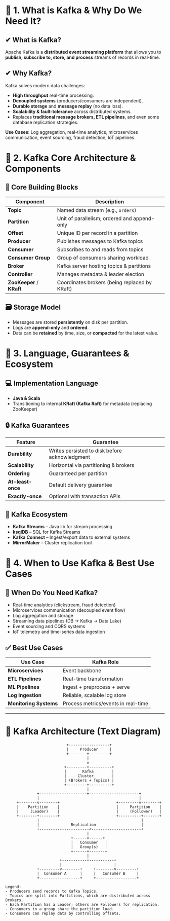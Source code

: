 # 🔷 1. **What is Kafka & Why Do We Need It?**

## ✔ What is Kafka?

Apache Kafka is a **distributed event streaming platform** that allows you to **publish, subscribe to, store, and process** streams of records in real-time.

## ✔ Why Kafka?

Kafka solves modern data challenges:

- **High throughput** real-time processing.
- **Decoupled systems** (producers/consumers are independent).
- **Durable storage** and **message replay** (no data loss).
- **Scalability & fault-tolerance** across distributed systems.
- Replaces **traditional message brokers, ETL pipelines**, and even some database replication strategies.

**Use Cases**: Log aggregation, real-time analytics, microservices communication, event sourcing, fraud detection, IoT pipelines.

# 🔷 2. **Kafka Core Architecture & Components**

## 🧩 Core Building Blocks

| Component                 | Description                                   |
| ------------------------- | --------------------------------------------- |
| **Topic**                 | Named data stream (e.g., `orders`)            |
| **Partition**             | Unit of parallelism; ordered and append-only  |
| **Offset**                | Unique ID per record in a partition           |
| **Producer**              | Publishes messages to Kafka topics            |
| **Consumer**              | Subscribes to and reads from topics           |
| **Consumer Group**        | Group of consumers sharing workload           |
| **Broker**                | Kafka server hosting topics & partitions      |
| **Controller**            | Manages metadata & leader election            |
| **ZooKeeper** / **KRaft** | Coordinates brokers (being replaced by KRaft) |

## 🗃 Storage Model

- Messages are stored **persistently** on disk per partition.
- Logs are **append-only** and **ordered**.
- Data can be **retained** by time, size, or **compacted** for the latest value.

# 🔷 3. **Language, Guarantees & Ecosystem**

## 💻 Implementation Language

- **Java & Scala**
- Transitioning to internal **KRaft (Kafka Raft)** for metadata (replacing ZooKeeper)

## 🔒 Kafka Guarantees

| Feature           | Guarantee                                      |
| ----------------- | ---------------------------------------------- |
| **Durability**    | Writes persisted to disk before acknowledgment |
| **Scalability**   | Horizontal via partitioning & brokers          |
| **Ordering**      | Guaranteed per partition                       |
| **At-least-once** | Default delivery guarantee                     |
| **Exactly-once**  | Optional with transaction APIs                 |

## 🧩 Kafka Ecosystem

- **Kafka Streams** – Java lib for stream processing
- **ksqlDB** – SQL for Kafka Streams
- **Kafka Connect** – Ingest/export data to external systems
- **MirrorMaker** – Cluster replication tool

# 🔷 4. **When to Use Kafka & Best Use Cases**

## 🧠 When Do You Need Kafka?

- Real-time analytics (clickstream, fraud detection)
- Microservices communication (decoupled event flow)
- Log aggregation and storage
- Streaming data pipelines (DB → Kafka → Data Lake)
- Event sourcing and CQRS systems
- IoT telemetry and time-series data ingestion

## ✅ Best Use Cases

| Use Case               | Kafka Role                          |
| ---------------------- | ----------------------------------- |
| **Microservices**      | Event backbone                      |
| **ETL Pipelines**      | Real-time transformation            |
| **ML Pipelines**       | Ingest + preprocess + serve         |
| **Log Ingestion**      | Reliable, scalable log store        |
| **Monitoring Systems** | Process metrics/events in real-time |

---

# 🧭 Kafka Architecture (Text Diagram)

```plaintext
                           +------------------+
                           |     Producer     |
                           +--------+---------+
                                    |
                                    v
                          +---------+----------+
                          |       Kafka        |
                          |     Cluster        |
                          | (Brokers + Topics) |
                          +---------+----------+
                                    |
              +---------------------+----------------------+
              |                                            |
     +--------v--------+                         +---------v--------+
     |    Partition    |                         |     Partition    |
     |     (Leader)    |                         |     (Follower)   |
     +--------+--------+                         +----------+-------+
              |                                             |
              |              Replication                    |
              +----------------------<----------------------+
                                    |
                             +------v------+
                             |   Consumer   |
                             |   Group(s)   |
                             +------+-------+
                                    |
                        +-----------+-----------+
                        |                       |
              +---------v--------+     +--------v---------+
              |  Consumer A      |     |   Consumer B     |
              +------------------+     +------------------+

Legend:
- Producers send records to Kafka Topics.
- Topics are split into Partitions, which are distributed across Brokers.
- Each Partition has a Leader; others are Followers for replication.
- Consumers in a group share the partition load.
- Consumers can replay data by controlling offsets.
```
